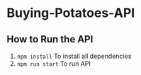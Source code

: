 # Buying-Potatoes-API
## How to Run the API
1. ```npm install``` To install all dependencies
2. ```npm run start``` To run API

